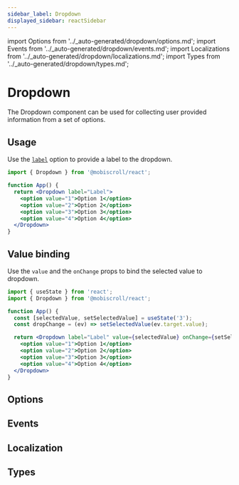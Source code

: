 ```yaml
---
sidebar_label: Dropdown
displayed_sidebar: reactSidebar
---
```


import Options from '../\_auto-generated/dropdown/options.md';
import Events from '../\_auto-generated/dropdown/events.md';
import Localizations from '../\_auto-generated/dropdown/localizations.md';
import Types from '../\_auto-generated/dropdown/types.md';

# Dropdown

The Dropdown component can be used for collecting user provided information from a set of options.

## Usage

Use the [`label`](#opt-label) option to provide a label to the dropdown.

```jsx
import { Dropdown } from '@mobiscroll/react';

function App() {
  return <Dropdown label="Label">
    <option value="1">Option 1</option>
    <option value="2">Option 2</option>
    <option value="3">Option 3</option>
    <option value="4">Option 4</option>
  </Dropdown>
}
```

## Value binding

Use the `value` and the `onChange` props to bind the selected value to dropdown.

```jsx
import { useState } from 'react';
import { Dropdown } from '@mobiscroll/react';

function App() {
  const [selectedValue, setSelectedValue] = useState('3');
  const dropChange = (ev) => setSelectedValue(ev.target.value);

  return <Dropdown label="Label" value={selectedValue} onChange={setSelectedValue}>
    <option value="1">Option 1</option>
    <option value="2">Option 2</option>
    <option value="3">Option 3</option>
    <option value="4">Option 4</option>
  </Dropdown>
}
```

<div className="option-list">

## Options

<Options />

## Events

<Events />

## Localization

<Localizations />

## Types

<Types />

</div>
